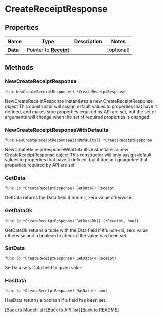 # CreateReceiptResponse

## Properties

Name | Type | Description | Notes
------------ | ------------- | ------------- | -------------
**Data** | Pointer to [**Receipt**](Receipt.md) |  | [optional] 

## Methods

### NewCreateReceiptResponse

`func NewCreateReceiptResponse() *CreateReceiptResponse`

NewCreateReceiptResponse instantiates a new CreateReceiptResponse object
This constructor will assign default values to properties that have it defined,
and makes sure properties required by API are set, but the set of arguments
will change when the set of required properties is changed

### NewCreateReceiptResponseWithDefaults

`func NewCreateReceiptResponseWithDefaults() *CreateReceiptResponse`

NewCreateReceiptResponseWithDefaults instantiates a new CreateReceiptResponse object
This constructor will only assign default values to properties that have it defined,
but it doesn't guarantee that properties required by API are set

### GetData

`func (o *CreateReceiptResponse) GetData() Receipt`

GetData returns the Data field if non-nil, zero value otherwise.

### GetDataOk

`func (o *CreateReceiptResponse) GetDataOk() (*Receipt, bool)`

GetDataOk returns a tuple with the Data field if it's non-nil, zero value otherwise
and a boolean to check if the value has been set.

### SetData

`func (o *CreateReceiptResponse) SetData(v Receipt)`

SetData sets Data field to given value.

### HasData

`func (o *CreateReceiptResponse) HasData() bool`

HasData returns a boolean if a field has been set.


[[Back to Model list]](../README.md#documentation-for-models) [[Back to API list]](../README.md#documentation-for-api-endpoints) [[Back to README]](../README.md)


